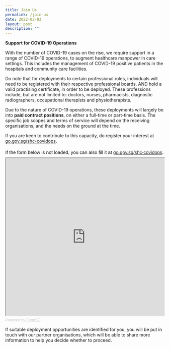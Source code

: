 ```yaml
---
title: Join Us
permalink: /join-us
date: 2022-02-03
layout: post
description: ""
---
```

**Support for COVID-19 Operations**

With the number of COVID-19 cases on the rise, we require support in a range of COVID-19 operations, to augment healthcare manpower in care settings. This includes the management of COVID-19 positive patients in the hospitals and community care facilities.

Do note that for deployments to certain professional roles, individuals will need to be registered with their respective professional boards, AND hold a valid practising certificate, in order to be deployed. These professions include, but are not limited to: doctors, nurses, pharmacists, diagnostic radiographers, occupational therapists and physiotherapists.

Due to the nature of COVID-19 operations, these deployments will largely be into **paid contract positions**, on either a full-time or part-time basis. The specific job scopes and terms of service will depend on the receiving organisations, and the needs on the ground at the time.

If you are keen to contribute to this capacity, do register your interest at [go.gov.sg/shc-covidops](https://www.go.gov.sg/shc-covidops).

<div style="font-family:Sans-Serif;font-size:15px;color:#000;opacity:0.9;padding-top:5px;padding-bottom:8px">If the form below is not loaded, you can also fill it at <a href="https://form.gov.sg/6149f2d27eb74e001278690a">go.gov.sg/shc-covidops</a>.</div>

<!-- Change the width and height values to suit you best -->
<iframe id="iframe" src="https://form.gov.sg/6149f2d27eb74e001278690a" style="width:100%;height:500px"></iframe>

<div style="font-family:Sans-Serif;font-size:12px;color:#999;opacity:0.5;padding-top:5px">Powered by <a href="https://form.gov.sg" style="color: #999">FormSG</a></div>

If suitable deployment opportunities are identified for you, you will be put in touch with our partner organisations, which will be able to share more information to help you decide whether to proceed.